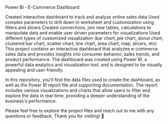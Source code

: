 Power BI - E-Commerce Dashboard

Created interactive dashboard to track and analyze online sales data
Used complex parameters to drill down in worksheet and customization using filters and slicers
Created connections, join new tables, calculations to manipulate data and enable user driven parameters for visualizations
Used different types of customized visualization (bar chart, pie chart, donut chart, clustered bar chart, scatter chart, line chart, area chart, map, slicers, etc)
This project contains an interactive dashboard that analyzes e-commerce sales data and provides insights into consumer behavior, sales trends, and product performance. The dashboard was created using Power BI, a powerful data analytics and visualization tool, and is designed to be visually appealing and user-friendly.

In this repository, you'll find the data files used to create the dashboard, as well as the Power BI report file and supporting documentation. The report includes various visualizations and charts that allow users to filter and explore the data in real-time, providing a deeper understanding of the business's performance.

Please feel free to explore the project files and reach out to me with any questions or feedback. Thank you for visiting! 🙌

